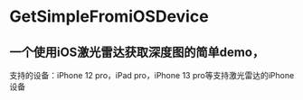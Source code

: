 # GetSimpleFromiOSDevice
## 一个使用iOS激光雷达获取深度图的简单demo，
支持的设备：iPhone 12 pro，iPad pro，iPhone 13 pro等支持激光雷达的iPhone设备
